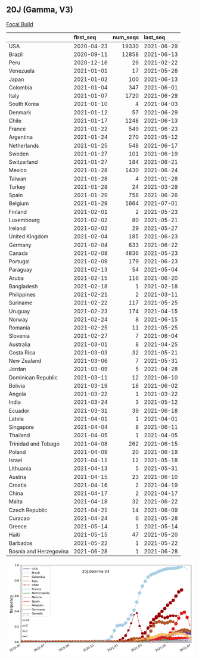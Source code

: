 

## 20J (Gamma, V3)
[Focal Build](https://nextstrain.org/groups/neherlab/ncov/20J.Gamma.V3)

|                        | first_seq   |   num_seqs | last_seq   |
|:-----------------------|:------------|-----------:|:-----------|
| USA                    | 2020-04-23  |      19330 | 2021-06-29 |
| Brazil                 | 2020-09-11  |      12858 | 2021-06-13 |
| Peru                   | 2020-12-16  |         26 | 2021-02-22 |
| Venezuela              | 2021-01-01  |         17 | 2021-05-26 |
| Japan                  | 2021-01-02  |        100 | 2021-06-13 |
| Colombia               | 2021-01-04  |        347 | 2021-06-01 |
| Italy                  | 2021-01-07  |       1720 | 2021-06-29 |
| South Korea            | 2021-01-10  |          4 | 2021-04-03 |
| Denmark                | 2021-01-12  |         57 | 2021-06-29 |
| Chile                  | 2021-01-17  |       1248 | 2021-06-13 |
| France                 | 2021-01-22  |        549 | 2021-06-23 |
| Argentina              | 2021-01-24  |        270 | 2021-05-12 |
| Netherlands            | 2021-01-25  |        548 | 2021-06-17 |
| Sweden                 | 2021-01-27  |        101 | 2021-06-19 |
| Switzerland            | 2021-01-27  |        184 | 2021-06-21 |
| Mexico                 | 2021-01-28  |       1430 | 2021-06-24 |
| Taiwan                 | 2021-01-28  |          4 | 2021-01-28 |
| Turkey                 | 2021-01-28  |         24 | 2021-03-29 |
| Spain                  | 2021-01-29  |        758 | 2021-06-26 |
| Belgium                | 2021-01-29  |       1664 | 2021-07-01 |
| Finland                | 2021-02-01  |          2 | 2021-05-23 |
| Luxembourg             | 2021-02-02  |         80 | 2021-05-21 |
| Ireland                | 2021-02-02  |         29 | 2021-05-27 |
| United Kingdom         | 2021-02-04  |        185 | 2021-06-23 |
| Germany                | 2021-02-04  |        633 | 2021-06-22 |
| Canada                 | 2021-02-08  |       4836 | 2021-05-23 |
| Portugal               | 2021-02-09  |        179 | 2021-06-23 |
| Paraguay               | 2021-02-13  |         54 | 2021-05-04 |
| Aruba                  | 2021-02-15  |        116 | 2021-06-20 |
| Bangladesh             | 2021-02-18  |          1 | 2021-02-18 |
| Philippines            | 2021-02-21  |          2 | 2021-03-11 |
| Suriname               | 2021-02-22  |        117 | 2021-05-25 |
| Uruguay                | 2021-02-23  |        174 | 2021-04-15 |
| Norway                 | 2021-02-24  |          8 | 2021-06-15 |
| Romania                | 2021-02-25  |         11 | 2021-05-25 |
| Slovenia               | 2021-02-27  |          7 | 2021-06-04 |
| Australia              | 2021-03-01  |          8 | 2021-04-25 |
| Costa Rica             | 2021-03-03  |         32 | 2021-05-21 |
| New Zealand            | 2021-03-06  |          7 | 2021-05-31 |
| Jordan                 | 2021-03-09  |          5 | 2021-04-28 |
| Dominican Republic     | 2021-03-11  |         12 | 2021-06-10 |
| Bolivia                | 2021-03-19  |         18 | 2021-06-02 |
| Angola                 | 2021-03-22  |          1 | 2021-03-22 |
| India                  | 2021-03-24  |          3 | 2021-05-12 |
| Ecuador                | 2021-03-31  |         39 | 2021-06-18 |
| Latvia                 | 2021-04-01  |          1 | 2021-04-01 |
| Singapore              | 2021-04-04  |          8 | 2021-06-11 |
| Thailand               | 2021-04-05  |          1 | 2021-04-05 |
| Trinidad and Tobago    | 2021-04-08  |        262 | 2021-06-15 |
| Poland                 | 2021-04-09  |         20 | 2021-06-19 |
| Israel                 | 2021-04-11  |         12 | 2021-05-18 |
| Lithuania              | 2021-04-13  |          5 | 2021-05-31 |
| Austria                | 2021-04-15  |         23 | 2021-06-10 |
| Croatia                | 2021-04-16  |          2 | 2021-04-19 |
| China                  | 2021-04-17  |          2 | 2021-04-17 |
| Malta                  | 2021-04-18  |         32 | 2021-06-22 |
| Czech Republic         | 2021-04-21  |         14 | 2021-06-09 |
| Curacao                | 2021-04-24  |          6 | 2021-05-28 |
| Greece                 | 2021-05-14  |          1 | 2021-05-14 |
| Haiti                  | 2021-05-15  |         47 | 2021-05-20 |
| Barbados               | 2021-05-22  |          1 | 2021-05-22 |
| Bosnia and Herzegovina | 2021-06-28  |          1 | 2021-06-28 |

![Overall trends 20J.Gamma.V3](/overall_trends_figures/overall_trends_20J.Gamma.V3.png)